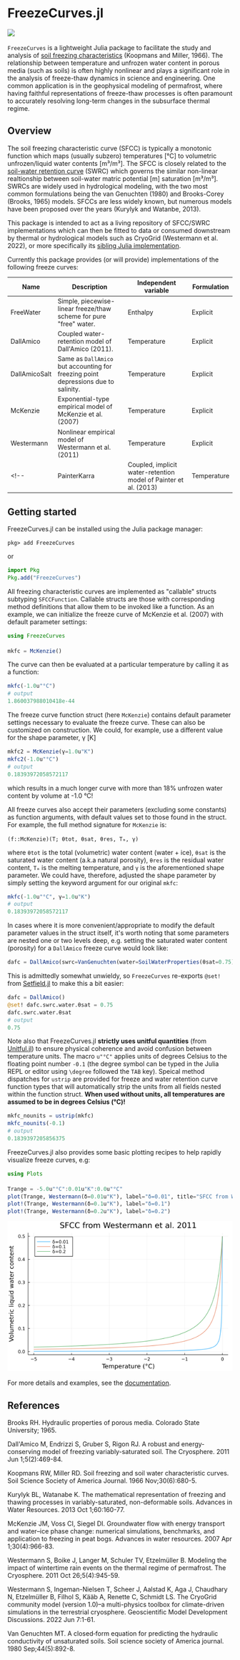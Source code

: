 # FreezeCurves.jl

[![][docs-dev-img]][docs-dev-url]

[docs-dev-img]: https://img.shields.io/badge/docs-latest-blue.svg
[docs-dev-url]: https://cryogrid.github.io/FreezeCurves.jl/dev/

`FreezeCurves` is a lightweight Julia package to facilitate the study and analysis of [soil freezing characteristics](https://acsess.onlinelibrary.wiley.com/doi/abs/10.2136/sssaj1966.03615995003000060011x) (Koopmans and Miller, 1966). The relationship between temperature and unfrozen water content in porous media (such as soils) is often highly nonlinear and plays a significant role in the analysis of freeze-thaw dynamics in science and engineering. One common application is in the geophysical modeling of permafrost, where having faithful representations of freeze-thaw processes is often paramount to accurately resolving long-term changes in the subsurface thermal regime.

## Overview

The soil freezing characteristic curve (SFCC) is typically a monotonic function which maps (usually subzero) temperatures [°C] to volumetric unfrozen/liquid water contents [m³/m³]. The SFCC is closely related to the [soil-water retention curve](https://en.wikipedia.org/wiki/Water_retention_curve) (SWRC) which governs the similar non-linear realtionship between soil-water matric potential [m] saturation [m³/m³]. SWRCs are widely used in hydrological modeling, with the two most common formulations being the van Genuchten (1980) and Brooks-Corey (Brooks, 1965) models. SFCCs are less widely known, but numerous models have been proposed over the years (Kurylyk and Watanbe, 2013).

This package is intended to act as a living repository of SFCC/SWRC implementations which can then be fitted to data or consumed downstream by thermal or hydrological models such as CryoGrid (Westermann et al. 2022), or more specifically its [sibling Julia implementation](https://github.com/CryoGrid/CryoGrid.jl).

Currently this package provides (or will provide) implementations of the following freeze curves:

| Name         | Description | Independent variable | Formulation |
|--------------|-------------|------------|------------|
| FreeWater   | Simple, piecewise-linear freeze/thaw scheme for pure "free" water. | Enthalpy | Explicit |
| DallAmico  | Coupled water-retention model of Dall'Amico (2011). | Temperature | Explicit |
| DallAmicoSalt  | Same as `DallAmico` but accounting for freezing point depressions due to salinity. | Temperature | Explicit |
| McKenzie   | Exponential-type empirical model of McKenzie et al. (2007) | Temperature | Explicit |
| Westermann | Nonlinear empirical model of Westermann et al. (2011)  | Temperature | Explicit |
<!-- | PainterKarra | Coupled, implicit water-retention model of Painter et al. (2013) | Temperature | Implicit | -->

## Getting started

FreezeCurves.jl can be installed using the Julia package manager:

```
pkg> add FreezeCurves
```
or
```julia
import Pkg
Pkg.add("FreezeCurves")
```

All freezing characteristic curves are implemented as "callable" structs subtyping `SFCCFunction`. Callable structs are those with corresponding method definitions that allow them to be invoked like a function. As an example, we can initialize the freeze curve of McKenzie et al. (2007) with default parameter settings:

```julia
using FreezeCurves

mkfc = McKenzie()
```

The curve can then be evaluated at a particular temperature by calling it as a function:

```julia
mkfc(-1.0u"°C")
# output
1.860037988010418e-44
```

The freeze curve function struct (here `McKenzie`) contains default parameter settings necessary to evaluate the freeze curve. These can also be customized on construction. We could, for example, use a different value for the shape parameter, γ [K]

```julia
mkfc2 = McKenzie(γ=1.0u"K")
mkfc2(-1.0u"°C")
# output
0.18393972058572117
```
which results in a much longer curve with more than 18% unfrozen water content by volume at -1.0 °C!

All freeze curves also accept their parameters (excluding some constants) as function arguments, with default values set to those found in the struct. For example, the full method signature for `McKenzie` is:

`(f::McKenzie)(T; θtot, θsat, θres, Tₘ, γ)`

where `θtot` is the total (volumetric) water content (water + ice), `θsat` is the saturated water content (a.k.a natural porosity), `θres` is the residual water content, `Tₘ` is the melting temperature, and `γ` is the aforementioned shape parameter. We could have, therefore, adjusted the shape parameter by simply setting the keyword argument for our original `mkfc`:

```julia
mkfc(-1.0u"°C", γ=1.0u"K")
# output
0.18393972058572117
```

In cases where it is more convenient/appropriate to modify the default parameter values in the struct itself, it's worth noting that some parameters are nested one or two levels deep, e.g. setting the saturated water content (porosity) for a `DallAmico` freeze curve would look like:

```julia
dafc = DallAmico(swrc=VanGenuchten(water=SoilWaterProperties(θsat=0.75)))
```
This is admittedly somewhat unwieldy, so `FreezeCurves` re-exports `@set!` from [Setfield.jl](https://github.com/jw3126/Setfield.jl) to make this a bit easier:

```julia
dafc = DallAmico()
@set! dafc.swrc.water.θsat = 0.75
dafc.swrc.water.θsat
# output
0.75
```

Note also that FreezeCurves.jl **strictly uses unitful quantities** (from [Unitful.jl](https://github.com/PainterQubits/Unitful.jl)) to ensure physical coherence and avoid confusion between temperature units. The macro `u"°C"` applies units of degrees Celsius to the floating point number `-0.1` (the degree symbol can be typed in the Julia REPL or editor using `\degree` followed the `TAB` key). Speical method dispatches for `ustrip` are provided for freeze and water retention curve function types that will automatically strip the units from all fields nested within the function struct. **When used without units, all temperatures are assumed to be in degrees Celsius (°C)!**

```julia
mkfc_nounits = ustrip(mkfc)
mkfc_nounits(-0.1)
# output
0.1839397205856375
```

FreezeCurves.jl also provides some basic plotting recipes to help rapidly visualize freeze curves, e.g:

```julia
using Plots

Trange = -5.0u"°C":0.01u"K":0.0u"°C"
plot(Trange, Westermann(δ=0.01u"K"), label="δ=0.01", title="SFCC from Westermann et al. 2011")
plot!(Trange, Westermann(δ=0.1u"K"), label="δ=0.1")
plot!(Trange, Westermann(δ=0.2u"K"), label="δ=0.2")
```

![Freeze curve plots](img/freezecurves_westermann.png)

For more details and examples, see the [documentation]().

## References

Brooks RH. Hydraulic properties of porous media. Colorado State University; 1965.

Dall'Amico M, Endrizzi S, Gruber S, Rigon RJ. A robust and energy-conserving model of freezing variably-saturated soil. The Cryosphere. 2011 Jun 1;5(2):469-84.

Koopmans RW, Miller RD. Soil freezing and soil water characteristic curves. Soil Science Society of America Journal. 1966 Nov;30(6):680-5.

Kurylyk BL, Watanabe K. The mathematical representation of freezing and thawing processes in variably-saturated, non-deformable soils. Advances in Water Resources. 2013 Oct 1;60:160-77.

McKenzie JM, Voss CI, Siegel DI. Groundwater flow with energy transport and water–ice phase change: numerical simulations, benchmarks, and application to freezing in peat bogs. Advances in water resources. 2007 Apr 1;30(4):966-83.

Westermann S, Boike J, Langer M, Schuler TV, Etzelmüller B. Modeling the impact of wintertime rain events on the thermal regime of permafrost. The Cryosphere. 2011 Oct 26;5(4):945-59.

Westermann S, Ingeman-Nielsen T, Scheer J, Aalstad K, Aga J, Chaudhary N, Etzelmüller B, Filhol S, Kääb A, Renette C, Schmidt LS. The CryoGrid community model (version 1.0)–a multi-physics toolbox for climate-driven simulations in the terrestrial cryosphere. Geoscientific Model Development Discussions. 2022 Jun 7:1-61.

Van Genuchten MT. A closed‐form equation for predicting the hydraulic conductivity of unsaturated soils. Soil science society of America journal. 1980 Sep;44(5):892-8.
